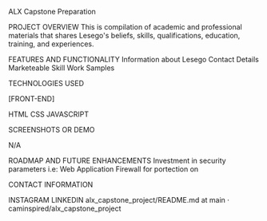 ALX Capstone Preparation


PROJECT OVERVIEW
This is compilation of academic and professional materials that shares Lesego's beliefs, skills, qualifications, education, training, and experiences.

FEATURES AND FUNCTIONALITY
Information about Lesego
Contact Details
Marketeable Skill
Work Samples

TECHNOLOGIES USED

[FRONT-END]

HTML
CSS
JAVASCRIPT


SCREENSHOTS OR DEMO

N/A

ROADMAP AND FUTURE ENHANCEMENTS
Investment in security parameters i.e: Web Application Firewall for portection on 

CONTACT INFORMATION

INSTAGRAM
LINKEDIN
alx_capstone_project/README.md at main · caminspired/alx_capstone_project